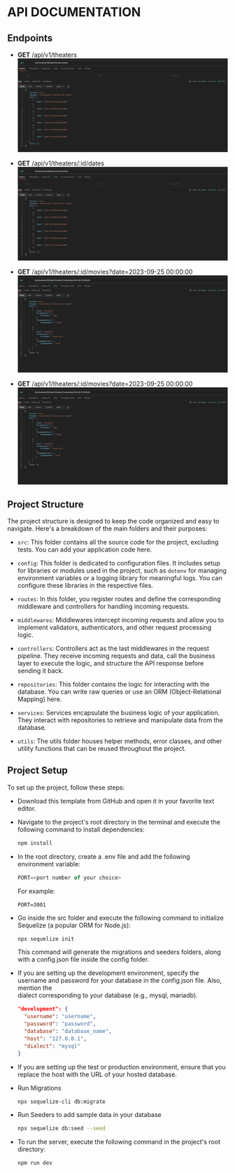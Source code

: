 
# **API DOCUMENTATION**
## **Endpoints**
- **GET** /api/v1/theaters
![Working](https://github.com/vaasu2002/Bookmyshow-case-study-II/blob/Bookmyshow-case-study-II/images/postman_get_all_dates_for_specific_theaters.png?raw=true)
- **GET** /api/v1/theaters/:id/dates
![alt text](images/postman_get_all_dates_for_specific_theaters.png)

- **GET** /api/v1/theaters/:id/movies?date=2023-09-25 00:00:00
![alt text](images/postman_get_all_show_in_a_threater_for_specific_date.png)

- **GET** /api/v1/theaters/:id/movies?date=2023-09-25 00:00:00
![alt text](images/postman_get_all_show_in_a_threater_for_specific_date.png)

## **Project Structure**
The project structure is designed to keep the code organized and easy to navigate. Here's a breakdown of the main folders and their purposes:

  - `src`: This folder contains all the source code for the project, excluding tests. You can add your application code here.

  - `config`: This folder is dedicated to configuration files. It includes setup for libraries or modules used in the project, such as `dotenv` for managing environment variables or a logging library for meaningful logs. You can configure these libraries in the respective files.

  - `routes`: In this folder, you register routes and define the corresponding middleware and controllers for handling incoming requests.

  - `middlewares`: Middlewares intercept incoming requests and allow you to implement validators, authenticators, and other request processing logic.

  - `controllers`: Controllers act as the last middlewares in the request pipeline. They receive incoming requests and data, call the business layer to execute the logic, and structure the API response before sending it back.

  - `repositories`: This folder contains the logic for interacting with the database. You can write raw queries or use an ORM (Object-Relational Mapping) here.

  - `services`: Services encapsulate the business logic of your application. They interact with repositories to retrieve and manipulate data from the database.

  - `utils`: The utils folder houses helper methods, error classes, and other utility functions that can be reused throughout the project.

## **Project Setup**
To set up the project, follow these steps:

  - Download this template from GitHub and open it in your favorite text editor.

  - Navigate to the project's root directory in the terminal and execute the following command to install dependencies:

    ```bash
    npm install
    ```
  - In the root directory, create a .env file and add the following environment variable:
    ```js
    PORT=<port number of your choice>
    ```
    For example:
    ```
    PORT=3001
    ```
  - Go inside the src folder and execute the following command to initialize Sequelize (a popular ORM for Node.js):
    ```bash
    npx sequelize init
    ```
    This command will generate the migrations and seeders folders, along with a config.json file inside the config folder.
    
  - If you are setting up the development environment, specify the username and password for your database in the config.json file. Also, mention the     
    dialect corresponding to your database (e.g., mysql, mariadb).
    ```json
    "development": {
      "username": "username", 
      "password": "password",          
      "database": "database_name",
      "host": "127.0.0.1",          
      "dialect": "mysql"             
    }
    ```
  - If you are setting up the test or production environment, ensure that you replace the host with the URL of your hosted database.

  - Run Migrations
    ```bash
    npx sequelize-cli db:migrate
    ```

  - Run Seeders to add sample data in your database
    ```bash
    npx sequelize db:seed --seed
    ```
  - To run the server, execute the following command in the project's root directory:
    ```bash
    npm run dev
    ```

